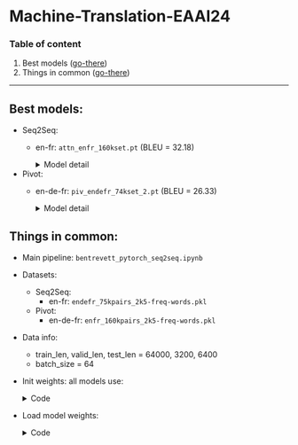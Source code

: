 # Machine-Translation-EAAI24

### Table of content
1. Best models ([go-there](#best-models))
1. Things in common ([go-there](#things-in-common))
---

## Best models:
* Seq2Seq:
    * en-fr: `attn_enfr_160kset.pt` (BLEU = 32.18)
        <details>
        <summary>Model detail</summary>

        ```python
        # Check node-data.md to get FIELD.vocab
        INPUT_DIM = 2463    #len(SRC_FIELD.vocab)
        OUTPUT_DIM = 2495   #len(TRG_FIELD.vocab)
        ENC_EMB_DIM = 256
        DEC_EMB_DIM = 256
        ENC_HID_DIM = 512
        DEC_HID_DIM = 512
        ENC_DROPOUT = 0.5
        DEC_DROPOUT = 0.5
        LR = 0.001
        SRC_PAD_IDX = SRC_FIELD.vocab.stoi[SRC_FIELD.pad_token]

        attn = Attention(ENC_HID_DIM, DEC_HID_DIM)
        enc = Encoder(INPUT_DIM, ENC_EMB_DIM, ENC_HID_DIM, DEC_HID_DIM, ENC_DROPOUT)
        dec = Decoder(OUTPUT_DIM, DEC_EMB_DIM, ENC_HID_DIM, DEC_HID_DIM, DEC_DROPOUT, attn)

        model = Seq2Seq(enc, dec, SRC_PAD_IDX, device).to(device)
        
        optimizer = optim.Adam(model.parameters(), lr=LR)
        scheduler = optim.lr_scheduler.StepLR(optimizer, step_size=7, gamma=0.333)
        ```
        </details>
* Pivot:
    * en-de-fr: `piv_endefr_74kset_2.pt` (BLEU = 26.33)
        <details>
        <summary>Model detail</summary>

        ```python
        # Check node-data.md to get FIELD.vocab
        INPUT_DIM = 2267    #len(SRC_FIELD.vocab)
        PIV_DIM = 2474    #len(PIV_FIELD.vocab)
        OUTPUT_DIM = 2390   #len(TRG_FIELD.vocab)
        ENC_EMB_DIM = 256
        DEC_EMB_DIM = 256
        ENC_HID_DIM = 512
        DEC_HID_DIM = 512
        ENC_DROPOUT = 0.5
        DEC_DROPOUT = 0.5
        LR = 0.001

        SRC_PAD_IDX = SRC_FIELD.vocab.stoi[SRC_FIELD.pad_token]
        PIV_PAD_IDX = PIV_FIELD.vocab.stoi[PIV_FIELD.pad_token]

        attn1 = Attention(ENC_HID_DIM, DEC_HID_DIM)
        enc1 = Encoder(INPUT_DIM, ENC_EMB_DIM, ENC_HID_DIM, DEC_HID_DIM, ENC_DROPOUT)
        dec1 = Decoder(PIV_DIM, DEC_EMB_DIM, ENC_HID_DIM, DEC_HID_DIM, DEC_DROPOUT, attn1)
        model1 = Seq2Seq(enc1, dec1, SRC_PAD_IDX, device).to(device)

        attn2 = Attention(ENC_HID_DIM, DEC_HID_DIM)
        enc2 = Encoder(PIV_DIM, ENC_EMB_DIM, ENC_HID_DIM, DEC_HID_DIM, ENC_DROPOUT)
        dec2 = Decoder(OUTPUT_DIM, DEC_EMB_DIM, ENC_HID_DIM, DEC_HID_DIM, DEC_DROPOUT, attn2)
        model2 = Seq2Seq(enc2, dec2, PIV_PAD_IDX, device).to(device)

        model = PivotSeq2Seq(model1, model2, SRC_FIELD, PIV_FIELD, TRG_FIELD, device).to(device)

        optimizer = optim.Adam(model.parameters(), lr=LR)
        scheduler = optim.lr_scheduler.StepLR(optimizer, step_size=7, gamma=0.333)

        criterion1 = nn.CrossEntropyLoss(ignore_index = PIV_FIELD.vocab.stoi[PIV_FIELD.pad_token])
        criterion2 = nn.CrossEntropyLoss(ignore_index = TRG_FIELD.vocab.stoi[TRG_FIELD.pad_token])
        criterions = (criterion1, criterion2)
        ```
        </details>

## Things in common:
* Main pipeline: `bentrevett_pytorch_seq2seq.ipynb`
* Datasets:
    * Seq2Seq:
        * en-fr: `endefr_75kpairs_2k5-freq-words.pkl`
    * Pivot:
        * en-de-fr: `enfr_160kpairs_2k5-freq-words.pkl`
* Data info:
    * train_len, valid_len, test_len = 64000, 3200, 6400
    * batch_size = 64

* Init weights: all models use:
    <details>
    <summary>Code</summary>

    ```python
    def init_weights(m):
        for name, param in m.named_parameters():
            if 'weight' in name:
                nn.init.normal_(param.data, mean=0, std=0.01)
            else:
                nn.init.constant_(param.data, 0)    
    model.apply(init_weights);
    ```
    </details>
* Load model weights:
    <details>
    <summary>Code</summary>

    ```python
    checkpoint = torch.load('path_to_model/model_name.pt')
    model.load_state_dict(checkpoint['model_state_dict'])
    optimizer.load_state_dict(checkpoint['optimizer_state_dict'])
    scheduler.load_state_dict(checkpoint['scheduler_state_dict'])
    ```
    </details>
